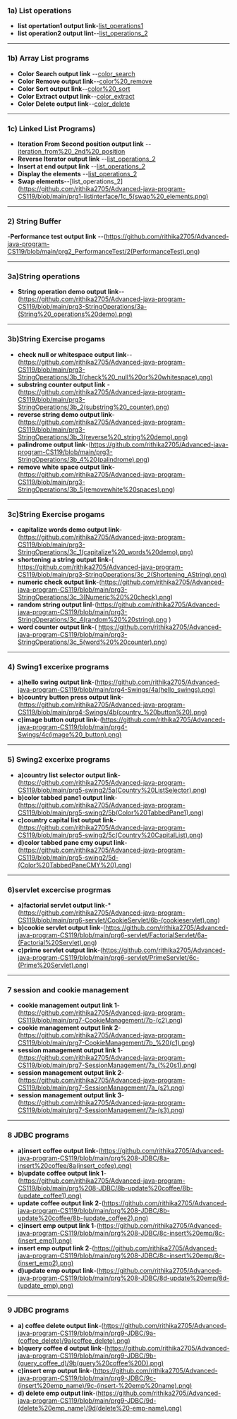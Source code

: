 ### 1a) List operations

- **list opertation1 output link**-[list_operations1](https://github.com/rithika2705/Advanced-java-program-CS119/blob/main/prg1-listinterface/list_operations1_.png)
- **list operation2 output lint**--[list_operations_2](https://github.com/rithika2705/Advanced-java-program-CS119/blob/main/prg1-listinterface/list_operations_2.png)
---

### 1b) Array List programs
- **Color Search output link** --[color_search](https://github.com/rithika2705/Advanced-java-program-CS119/blob/main/prg1-listinterface/1b_1(color_search).png)
- **Color Remove output link**--[color%20_remove](https://github.com/rithika2705/Advanced-java-program-CS119/blob/main/prg1-listinterface/1b_2(color%20_remove).png)
- **Color Sort output link**--[color%20_sort](https://github.com/rithika2705/Advanced-java-program-CS119/blob/main/prg1-listinterface/1b_3(color%20_sort).png)
- **Color Extract output link**--[color_extract](https://github.com/rithika2705/Advanced-java-program-CS119/blob/main/prg1-listinterface/1b_4(color_extract).png)
- **Color Delete output link**--[color_delete](https://github.com/rithika2705/Advanced-java-program-CS119/blob/main/prg1-listinterface/1b_5(color_delete).png)



---



### 1c) Linked List Programs)




- **Iteration From Second position output link** --[iteration_from%20_2nd%20_position](https://github.com/rithika2705/Advanced-java-program-CS119/blob/main/prg1-listinterface/1c_1(iteration_from%20_2nd%20_position).png)
- **Reverse Iterator output link** --[list_operations_2](https://github.com/rithika2705/Advanced-java-program-CS119/blob/main/prg1-listinterface/1c_2(Reverse_Iterator).png)
- **Insert at end output link** --[list_operations_2](https://github.com/rithika2705/Advanced-java-program-CS119/blob/main/prg1-listinterface/1c_3(Insert%20_at%20_end).png)
- **Display the elements** --[list_operations_2](https://github.com/rithika2705/Advanced-java-program-CS119/blob/main/prg1-listinterface/1c_4(display%20_the%20_elements).png)
- **Swap elements**--[list_operations_2](https://github.com/rithika2705/Advanced-java-program-CS119/blob/main/prg1-listinterface/1c_5(swap%20_elements.png)



---
### 2) String Buffer
-**Performance test output link** --(https://github.com/rithika2705/Advanced-java-program-CS119/blob/main/prg2_PerformanceTest/2(PerformanceTest).png)

---
### 3a)String operations
- **String operation demo output link**--(https://github.com/rithika2705/Advanced-java-program-CS119/blob/main/prg3-StringOperations/3a-(String%20_operations%20demo).png)

- --
 ### 3b)String Exercise progams
- **check null or whitespace output link**--(https://github.com/rithika2705/Advanced-java-program-CS119/blob/main/prg3-StringOperations/3b_1(check%20_null%20or%20whitespace).png)
- **substring counter output link** -(https://github.com/rithika2705/Advanced-java-program-CS119/blob/main/prg3-StringOperations/3b_2(substring%20_counter).png)
- **reverse string demo output link**-(https://github.com/rithika2705/Advanced-java-program-CS119/blob/main/prg3-StringOperations/3b_3(reverse%20_string%20demo).png)
- **palindrome output link**-(https://github.com/rithika2705/Advanced-java-program-CS119/blob/main/prg3-StringOperations/3b_4%20(palindrome).png)
- **remove white space output link**-(https://github.com/rithika2705/Advanced-java-program-CS119/blob/main/prg3-StringOperations/3b_5(removewhite%20spaces).png)
---
  ### 3c)String Exercise progams
  - **capitalize words demo output link**-(https://github.com/rithika2705/Advanced-java-program-CS119/blob/main/prg3-StringOperations/3c_1(capitalize%20_words%20demo).png)
  - **shortening a string output link**-( https://github.com/rithika2705/Advanced-java-program-CS119/blob/main/prg3-StringOperations/3c_2(Shortening_AString).png)
  - **numeric check output link**-(https://github.com/rithika2705/Advanced-java-program-CS119/blob/main/prg3-StringOperations/3c_3(Numeric%20%20check).png)
  - **random string output linl**-(https://github.com/rithika2705/Advanced-java-program-CS119/blob/main/prg3-StringOperations/3c_4(random%20%20string).png )
  - **word counter output link**-( https://github.com/rithika2705/Advanced-java-program-CS119/blob/main/prg3-StringOperations/3c_5(word%20%20counter).png)
  

---
### 4) Swing1 excerixe programs
- **a)hello swing output link**-(https://github.com/rithika2705/Advanced-java-program-CS119/blob/main/prg4-Swings/4a(hello_swings).png)
- **b)country button press output link**-(https://github.com/rithika2705/Advanced-java-program-CS119/blob/main/prg4-Swings/4b(country_%20button%20).png)
- **c)image button output link**-(https://github.com/rithika2705/Advanced-java-program-CS119/blob/main/prg4-Swings/4c(image%20_button).png)

---
### 5) Swing2 excerixe programs
- **a)country list selector output link**-(https://github.com/rithika2705/Advanced-java-program-CS119/blob/main/prg5-swing2/5a(Country%20ListSelector).png)
- **b)color tabbed pane1 output link**-(https://github.com/rithika2705/Advanced-java-program-CS119/blob/main/prg5-swing2/5b(Color%20TabbedPane1).png)
- **c)country capital list output link**-(https://github.com/rithika2705/Advanced-java-program-CS119/blob/main/prg5-swing2/5c(Country%20CapitalList).png)
- **d)color tabbed pane cmy ouput link**-(https://github.com/rithika2705/Advanced-java-program-CS119/blob/main/prg5-swing2/5d-(Color%20TabbedPaneCMY%20).png)

---

### 6)servlet excercise progrmas

- **a)factorial servlet output link**-*(https://github.com/rithika2705/Advanced-java-program-CS119/blob/main/prg6-servlet/CookieServlet/6b-(cookieservlet).png)
- **b)cookie servlet output link**-(https://github.com/rithika2705/Advanced-java-program-CS119/blob/main/prg6-servlet/FactorialServlet/6a-(Factorial%20Servlet).png)
- **c)prime servlet output link**-(https://github.com/rithika2705/Advanced-java-program-CS119/blob/main/prg6-servlet/PrimeServlet/6c-(Prime%20Servlet).png)
---

### 7 session and cookie management
- **cookie management output link 1**-(https://github.com/rithika2705/Advanced-java-program-CS119/blob/main/prg7-CookieManagement/7b-(c2).png)
- **cookie management output link 2**-(https://github.com/rithika2705/Advanced-java-program-CS119/blob/main/prg7-CookieManagement/7b_%20(c1).png)
 - **session management output link 1**-(https://github.com/rithika2705/Advanced-java-program-CS119/blob/main/prg7-SessionManagement/7a_(%20s1).png)
- **session management output link 2**-(https://github.com/rithika2705/Advanced-java-program-CS119/blob/main/prg7-SessionManagement/7a_(s2).png)
- **session management output link 3**-(https://github.com/rithika2705/Advanced-java-program-CS119/blob/main/prg7-SessionManagement/7a-(s3).png)





---
### 8 JDBC programs
- **a)insert coffee output link**-(https://github.com/rithika2705/Advanced-java-program-CS119/blob/main/prg%208-JDBC/8a-insert%20coffee/8a(insert_cofee).png)
- **b)update coffee output link 1**-(https://github.com/rithika2705/Advanced-java-program-CS119/blob/main/prg%208-JDBC/8b-update%20coffee/8b-(update_coffee1).png)
 - **update coffee output link 2**-(https://github.com/rithika2705/Advanced-java-program-CS119/blob/main/prg%208-JDBC/8b-update%20coffee/8b-(update_coffee2).png)
- **c)insert emp output link 1**-(https://github.com/rithika2705/Advanced-java-program-CS119/blob/main/prg%208-JDBC/8c-insert%20emp/8c-(insert_emp1).png)
 - **insert emp output link 2**-(https://github.com/rithika2705/Advanced-java-program-CS119/blob/main/prg%208-JDBC/8c-insert%20emp/8c-(insert_emp2).png)
- **d)update emp output link**-(https://github.com/rithika2705/Advanced-java-program-CS119/blob/main/prg%208-JDBC/8d-update%20emp/8d-(update_emp).png)



---
### 9 JDBC programs
- **a) coffee delete output link**-(https://github.com/rithika2705/Advanced-java-program-CS119/blob/main/prg9-JDBC/9a-(coffee_delete)/9a(coffee_delete).png)
- **b)query coffee d output link**-(https://github.com/rithika2705/Advanced-java-program-CS119/blob/main/prg9-JDBC/9b-(query_coffee_d)/9b(query%20coffee%20D).png)
- **c)insert emp output link**-(https://github.com/rithika2705/Advanced-java-program-CS119/blob/main/prg9-JDBC/9c-(insert%20emp_name)/9c-(insert-%20emp%20name).png)
- **d) delete emp output link**-(https://github.com/rithika2705/Advanced-java-program-CS119/blob/main/prg9-JDBC/9d-(delete%20emp_name)/9d(delete%20-emp-name).png)







